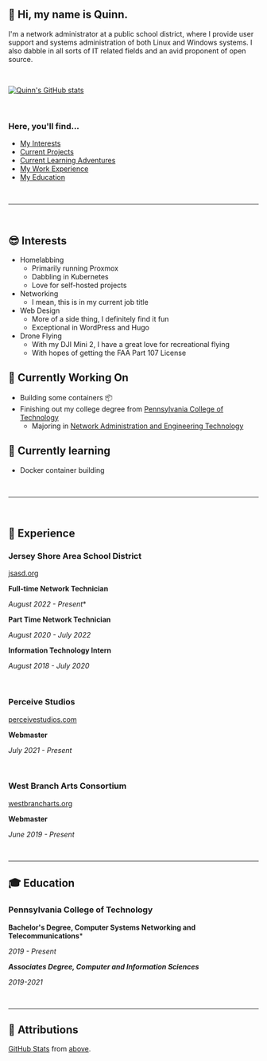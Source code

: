 ## 👋 Hi, my name is Quinn.

I'm a network administrator at a public school district, where I provide user support and systems administration of both Linux and Windows systems. I also dabble in all sorts of IT related fields and an avid proponent of open source.

&nbsp;

[![Quinn's GitHub stats](https://github-readme-stats.vercel.app/api?username=TheQuib&show_icons=true&theme=radical)](https://github.com/anuraghazra/github-readme-stats)

&nbsp;

### Here, you'll find...

 - [My Interests](#-interests)
 - [Current Projects](#-currently-working-on)
 - [Current Learning Adventures](#-currently-learning)
 - [My Work Experience](#-experience)
 - [My Education](#-education)

&nbsp;

------

&nbsp;

## 😎 Interests

 - Homelabbing
   - Primarily running Proxmox
   - Dabbling in Kubernetes
   - Love for self-hosted projects
 - Networking
   - I mean, this is in my current job title
 - Web Design
   - More of a side thing, I definitely find it fun
   - Exceptional in WordPress and Hugo
 - Drone Flying
   - With my DJI Mini 2, I have a great love for recreational flying
   - With hopes of getting the FAA Part 107 License


## 🔭 Currently Working On

 - Building some containers 📦
 - Finishing out my college degree from [Pennsylvania College of Technology](https://pct.edu)
   - Majoring in [Network Administration and Engineering Technology](https://www.pct.edu/academics/et/information-technology/network-administration-engineering-technology)


## 🌱 Currently learning

 - Docker container building

&nbsp;

--------

&nbsp;

## 📜 Experience

### Jersey Shore Area School District
[jsasd.org](https://www.jsasd.org)

**Full-time Network Technician**

*August 2022 - Present**


**Part Time Network Technician**

*August 2020 - July 2022*


**Information Technology Intern**

*August 2018 - July 2020*

&nbsp;

### Perceive Studios
[perceivestudios.com](https://perceivestudios.com)

**Webmaster**

*July 2021 - Present*

&nbsp;

### West Branch Arts Consortium
[westbrancharts.org](http://westbrancharts.org)

**Webmaster**

*June 2019 - Present*

&nbsp;

--------

## 🎓 Education

### Pennsylvania College of Technology

**Bachelor's Degree, Computer Systems Networking and Telecommunications***

*2019 - Present*

***Associates Degree, Computer and Information Sciences***

*2019-2021*

&nbsp;

--------


## 🤝 Attributions

[GitHub Stats](https://github.com/anuraghazra/github-readme-stats) from [above](#hi-there-my-name-is-quinn).
